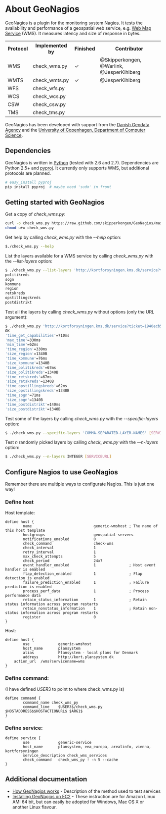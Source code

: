 # About GeoNagios

GeoNagios is a plugin for the monitoring system [Nagios](http://nagios.org/). It tests the availability and performance of a geospatial web service, e.g. [Web Map Service](http://en.wikipedia.org/wiki/Web_Map_Service) (WMS). It measures latency and size of response in bytes. 

<table>
<tr><th>Protocol</th><th>Implemented by</th><th>Finished</th><th>Contributor</th></tr>
<tr><td>WMS</td><td>check_wms.py</td><td>✓</td><td>@Skipperkongen, @Warlink, @JesperKihlberg</td></tr>
<tr><td>WMTS</td><td>check_wmts.py</td><td>✓</td><td>@JesperKihlberg</td></tr>
<tr><td>WFS</td><td>check_wfs.py</td><td></td><td></td></tr>
<tr><td>WCS</td><td>check_wcs.py</td><td></td><td></td></tr>
<tr><td>CSW</td><td>check_csw.py</td><td></td><td></td></tr>
<tr><td>TMS</td><td>check_tms.py</td><td></td><td></td></tr>
</table>

GeoNagios has been developed with support from the [Danish Geodata Agency](http://www.gst.dk) and the [University of Copenhagen, Department of Computer Science](http://di.ku.dk/).

## Dependencies

GeoNagios is written in [Python](http://www.python.org/) (tested with 2.6 and 2.7). Dependencies are Python 2.5+ and [pyproj](http://code.google.com/p/pyproj/). It currently only supports WMS, but additional protocols are planned.

```bash
# easy_install pyproj
pip install pyproj  # maybe need 'sudo' in front
```

## Getting started with GeoNagios

Get a copy of *check_wms.py*:

```bash
curl -o check_wms.py https://raw.github.com/skipperkongen/GeoNagios/master/check_wms.py
chmod u+x check_wms.py
```

Get help by calling *check_wms.py* with the *--help* option:

```bash
$./check_wms.py --help
```

List the layers available for a WMS service by calling *check_wms.py* with the *--list-layers* option:

```bash
$ ./check_wms.py --list-layers 'http://kortforsyningen.kms.dk/service?ticket=1940ecb511e4d1a92df01347a85aa30f&servicename=dagi' 
politikreds
sogn
kommune
region
retskreds
opstillingskreds
postdistrikt
```

Test all the layers by calling *check_wms.py* without options (only the URL argument):

```bash
$ ./check_wms.py 'http://kortforsyningen.kms.dk/service?ticket=1940ecb511e4d1a92df01347a85aa30f&servicename=dagi' | tr ',' '\n' | tr '|' '\n'
OK
'time_get_capabilities'=710ms
'max_time'=330ms
'min_time'=62ms
'time_region'=330ms
'size_region'=1340B
'time_kommune'=76ms
'size_kommune'=1340B
'time_politikreds'=67ms
'size_politikreds'=1340B
'time_retskreds'=67ms
'size_retskreds'=1340B
'time_opstillingskreds'=62ms
'size_opstillingskreds'=1340B
'time_sogn'=71ms
'size_sogn'=1340B
'time_postdistrikt'=140ms
'size_postdistrikt'=1340B
```

Test some of the layers by calling *check_wms.py* with the *--specific-layers* option:

```bash
$ ./check_wms.py --specific-layers 'COMMA-SEPARATED-LAYER-NAMES' [SERVICEURL]
``` 

Test *n* randomly picked layers by calling *check_wms.py* with the *--n-layers* option:

```bash
$ ./check_wms.py --n-layers INTEGER [SERVICEURL]
```

## Configure Nagios to use GeoNagios

Remember there are multiple ways to configurate Nagios. This is just one way! 

### Define host

Host template:

```
define host {
        name                            generic-wmshost ; The name of this host template
        hostgroups                      geospatial-servers
        notifications_enabled           0
        check_command                   check-wms
        check_interval                  1
        retry_interval                  1
        max_check_attempts              5
        check_period                    24x7
        event_handler_enabled           1               ; Host event handler is enabled
        flap_detection_enabled          1               ; Flap detection is enabled
        failure_prediction_enabled      1               ; Failure prediction is enabled
        process_perf_data               1               ; Process performance data
        retain_status_information       1               ; Retain status information across program restarts
        retain_nonstatus_information    1               ; Retain non-status information across program restarts
        register                        0               
}
```

Host:

```
define host {
        use             generic-wmshost
        host_name       plansystem
        alias           Plansystem - local plans for Denmark
        address         http://kort.plansystem.dk
	action_url	/wms?servicename=wms
}
```

### Define command:

(I have defined $USER3$ to point to where check_wms.py is)

```
define command {
        command_name check_wms_py
        command_line    $USER3$/check_wms.py $HOSTADDRESS$$HOSTACTIONURL$ $ARG1$
}
```

### Define service:
```
define service {
        use             generic-service
        host_name       plansystem, eea_europa, arealinfo, vienna, kortforsyningen
        service_description check_wms_services
        check_command   check_wms_py ! -n 5 --cache
}
```

## Additional documentation

* [How GeoNagios works](docs/how-geonagios-works.md) - Description of the method used to test services
* [Installing GeoNagios on EC2](geonagios-on-ec2.md) - These instruction are for Amazon Linux AMI 64 bit, but can easily be adopted for Windows, Mac OS X or another Linux flavour.
